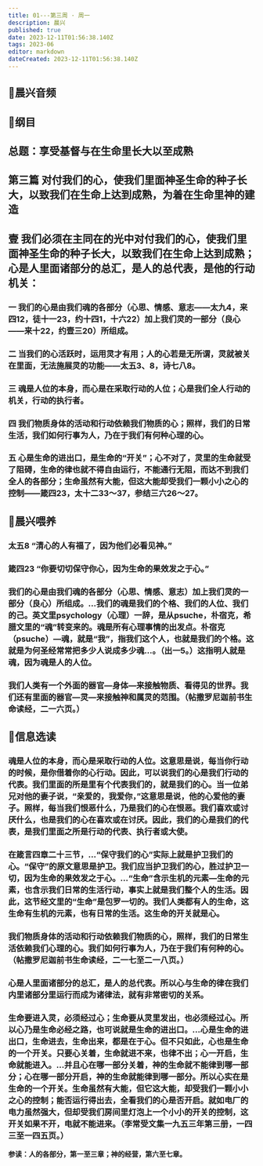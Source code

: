 ```yaml
---
title: 01---第三周 · 周一
description: 晨兴
published: true
date: 2023-12-11T01:56:38.140Z
tags: 2023-06
editor: markdown
dateCreated: 2023-12-11T01:56:38.140Z
---
```


## 🎵晨兴音频

## 📖纲目

## 总题：享受基督与在生命里长大以至成熟

## 第三篇   对付我们的心，使我们里面神圣生命的种子长大，以致我们在生命上达到成熟，为着在生命里神的建造

## 壹   我们必须在主同在的光中对付我们的心，使我们里面神圣生命的种子长大，以致我们在生命上达到成熟；心是人里面诸部分的总汇，是人的总代表，是他的行动机关：

### 一   我们的心是由我们魂的各部分（心思、情感、意志——太九4，来四12，徒十一23，约十四1，十六22）加上我们灵的一部分（良心——来十22，约壹三20）所组成。

### 二   当我们的心活跃时，运用灵才有用；人的心若是无所谓，灵就被关在里面，无法施展灵的功能——太五3、8，诗七八8。

### 三   魂是人位的本身，而心是在采取行动的人位；心是我们全人行动的机关，行动的执行者。

### 四   我们物质身体的活动和行动依赖我们物质的心；照样，我们的日常生活，我们如何行事为人，乃在于我们有何种心理的心。

### 五   心是生命的进出口，是生命的“开关”；心不对了，灵里的生命就受了阻碍，生命的律也就不得自由运行，不能通行无阻，而达不到我们全人的各部分；生命虽然有大能，但这大能却受我们一颗小小之心的控制——箴四23，太十二33～37，参结三六26～27。

## 📖晨兴喂养

### 太五8   “清心的人有福了，因为他们必看见神。”

### 箴四23   “你要切切保守你心，因为生命的果效发之于心。”

### 我们的心是由我们魂的各部分（心思、情感、意志）加上我们灵的一部分（良心）所组成。…我们的魂是我们的个格、我们的人位、我们的己。英文里psychology（心理）一辞，是从psuche，朴宿克，希腊文里的“魂”转变来的。魂是所有心理事情的出发点。朴宿克（psuche）—魂，就是“我”，指我们这个人，也就是我们的个格。这就是为何圣经常常把多少人说成多少魂…。（出一5。）这指明人就是魂，因为魂是人的人位。

### 我们人类有一个外面的器官—身体—来接触物质、看得见的世界。我们还有里面的器官—灵—来接触神和属灵的范围。（帖撒罗尼迦前书生命读经，二一六页。）

## 📖信息选读

### 魂是人位的本身，而心是采取行动的人位。这意思是说，每当你行动的时候，是你借着你的心行动。因此，可以说我们的心是我们行动的代表。我们里面的所是里有个代表我们的，就是我们的心。当一位弟兄对他的妻子说，“亲爱的，我爱你，”这意思是说，他的心爱他的妻子。照样，每当我们恨恶什么，乃是我们的心在恨恶。我们喜欢或讨厌什么，也是我们的心在喜欢或在讨厌。因此，我们的心是我们的代表，是我们里面之所是行动的代表、执行者或大使。

### 在箴言四章二十三节，…“保守我们的心”实际上就是护卫我们的心。“保守”的原文意思是护卫。我们应当护卫我们的心，胜过护卫一切，因为生命的果效发之于心。…“生命”含示生机的元素—生命的元素，也含示我们日常的生活行动，事实上就是我们整个人的生活。因此，这节经文里的“生命”是包罗一切的。我们人类都有人的生命，这生命有生机的元素，也有日常的生活。这生命的开关就是心。

### 我们物质身体的活动和行动依赖我们物质的心，照样，我们的日常生活依赖我们心理的心。我们如何行事为人，乃在于我们有何种的心。（帖撒罗尼迦前书生命读经，二一七至二一八页。）

### 心是人里面诸部分的总汇，是人的总代表。所以心与生命的律在我们内里诸部分里运行而成为诸律法，就有非常密切的关系。

### 生命要进入灵，必须经过心；生命要从灵里发出，也必须经过心。所以心乃是生命必经之路，也可说就是生命的进出口。…心是生命的进出口，生命进去，生命出来，都是在于心。但不只如此，心也是生命的一个开关。只要心关着，生命就进不来，也律不出；心一开启，生命就能进入。…并且心在哪一部分关着，神的生命就不能律到哪一部分；心在哪一部分开启，神的生命就能律到哪一部分。所以心实在是生命的一个开关。生命虽然有大能，但它这大能，却受我们一颗小小之心的控制；能否运行得出去，全看我们的心是否开启。就如电厂的电力虽然强大，但却受我们房间里灯泡上一个小小的开关的控制，这开关如果不开，电就不能进来。（李常受文集一九五三年第三册，一四三至一四五页。）

**参读：人的各部分，第一至三章；神的经营，第六至七章。**
<!-- Google tag (gtag.js) -->
<script async src="https://www.googletagmanager.com/gtag/js?id=G-1P8709Z16T"></script>
<script>
  window.dataLayer = window.dataLayer || [];
  function gtag(){dataLayer.push(arguments);}
  gtag('js', new Date());

  gtag('config', 'G-1P8709Z16T');
</script>